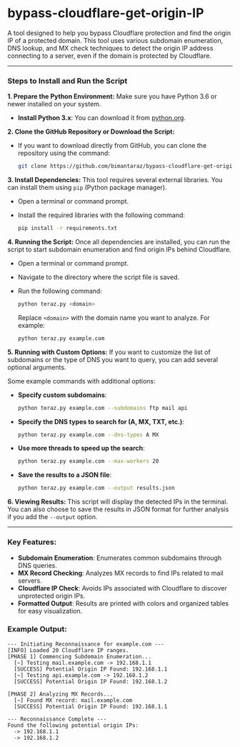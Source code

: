 # bypass-cloudflare-get-origin-IP
A tool designed to help you bypass Cloudflare protection and find the origin IP of a protected domain. This tool uses various subdomain enumeration, DNS lookup, and MX check techniques to detect the origin IP address connecting to a server, even if the domain is protected by Cloudflare.

---

### Steps to Install and Run the Script

**1. Prepare the Python Environment:**
Make sure you have Python 3.6 or newer installed on your system.

* **Install Python 3.x**: You can download it from [python.org](https://www.python.org/downloads/).

**2. Clone the GitHub Repository or Download the Script:**

* If you want to download directly from GitHub, you can clone the repository using the command:

  ```bash
  git clone https://github.com/bimantaraz/bypass-cloudflare-get-origin-IP.git
  ```

**3. Install Dependencies:**
This tool requires several external libraries. You can install them using `pip` (Python package manager).

* Open a terminal or command prompt.
* Install the required libraries with the following command:

  ```bash
  pip install -r requirements.txt
  ```

**4. Running the Script:**
Once all dependencies are installed, you can run the script to start subdomain enumeration and find origin IPs behind Cloudflare.

* Open a terminal or command prompt.
* Navigate to the directory where the script file is saved.
* Run the following command:

  ```bash
  python teraz.py <domain>
  ```

  Replace `<domain>` with the domain name you want to analyze. For example:

  ```bash
  python teraz.py example.com
  ```

**5. Running with Custom Options:**
If you want to customize the list of subdomains or the type of DNS you want to query, you can add several optional arguments.

Some example commands with additional options:

* **Specify custom subdomains**:

  ```bash
  python teraz.py example.com --subdomains ftp mail api
  ```

* **Specify the DNS types to search for (A, MX, TXT, etc.)**:

  ```bash
  python teraz.py example.com --dns-types A MX
  ```

* **Use more threads to speed up the search**:

  ```bash
  python teraz.py example.com --max-workers 20
  ```

* **Save the results to a JSON file**:

  ```bash
  python teraz.py example.com --output results.json
  ```

**6. Viewing Results:**
This script will display the detected IPs in the terminal. You can also choose to save the results in JSON format for further analysis if you add the `--output` option.

---

### Key Features:

* **Subdomain Enumeration**: Enumerates common subdomains through DNS queries.
* **MX Record Checking**: Analyzes MX records to find IPs related to mail servers.
* **Cloudflare IP Check**: Avoids IPs associated with Cloudflare to discover unprotected origin IPs.
* **Formatted Output**: Results are printed with colors and organized tables for easy visualization.

### Example Output:

```
--- Initiating Reconnaissance for example.com ---
[INFO] Loaded 20 Cloudflare IP ranges.
[PHASE 1] Commencing Subdomain Enumeration...
  [~] Testing mail.example.com -> 192.168.1.1
  [SUCCESS] Potential Origin IP Found: 192.168.1.1
  [~] Testing api.example.com -> 192.168.1.2
  [SUCCESS] Potential Origin IP Found: 192.168.1.2

[PHASE 2] Analyzing MX Records...
  [~] Found MX record: mail.example.com
  [SUCCESS] Potential Origin IP Found: 192.168.1.1

--- Reconnaissance Complete ---
Found the following potential origin IPs:
  -> 192.168.1.1
  -> 192.168.1.2
```
